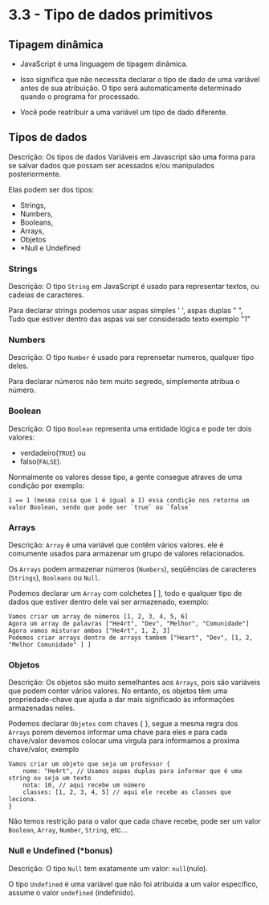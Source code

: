 # 3.3 - Tipo de dados primitivos

## Tipagem dinâmica

- JavaScript é uma linguagem de tipagem dinâmica.

- Isso significa que não necessita declarar o tipo de dado de uma variável antes de sua atribuição. O tipo será automaticamente determinado quando o programa for processado. 

- Você pode reatribuir a uma variável um tipo de dado diferente.

## Tipos de dados

Descrição: Os tipos de dados Variáveis em Javascript são uma forma para se salvar dados que possam ser acessados e/ou manipulados posteriormente.

Elas podem ser dos tipos:

- Strings,
- Numbers,
- Booleans,
- Arrays,
- Objetos
- *Null e Undefined


### Strings

Descrição: O tipo `String` em JavaScript é usado para representar textos, ou cadeias de caracteres.

Para declarar strings podemos usar aspas simples ' ', aspas duplas " ", Tudo que estiver dentro das aspas vai ser considerado texto exemplo "1" 



### Numbers

Descrição: O tipo `Number` é usado para reprensetar numeros, qualquer tipo deles.

Para declarar números não tem muito segredo, simplemente atribua o número.

### Boolean

Descrição: O tipo `Boolean` representa uma entidade lógica e pode ter dois valores:

- verdadeiro(`TRUE`) ou
- falso(`FALSE`).

Normalmente os valores desse tipo, a gente consegue atraves de uma condição por exemplo: 
    
    1 == 1 (mesma coisa que 1 é igual a 1) essa condição nos retorna um valor Boolean, sendo que pode ser `true` ou `false`

### Arrays

Descrição: `Array` é uma variável ​​que contêm vários valores. ele é comumente usados ​​para armazenar um grupo de valores relacionados.

Os `Arrays` podem armazenar números (`Numbers`), seqüências de caracteres (`Strings`), `Booleans` ou `Null`.

Podemos declarar um `Array` com colchetes [ ], todo e qualquer tipo de dados que estiver dentro dele vai ser armazenado, exemplo:

    Vamos criar um array de números [1, 2, 3, 4, 5, 6]
    Agora um array de palavras ["He4rt", "Dev", "Melhor", "Comunidade"]
    Agora vamos misturar ambos ["He4rt", 1, 2, 3]
    Podemos criar arrays dentro de arrays tambem ["Heart", "Dev", [1, 2, "Melhor Comunidade" ] ]

### Objetos

Descrição: Os objetos são muito semelhantes aos `Arrays`, pois são variáveis ​​que podem conter vários valores.
No entanto, os objetos têm uma propriedade-chave que ajuda a dar mais significado às informações armazenadas neles.

Podemos declarar `Objetos` com chaves { }, segue a mesma regra dos `Arrays` porem devemos informar uma chave para eles e para cada chave/valor devemos colocar uma virgula para informamos a proxima chave/valor, exemplo

    Vamos criar um objeto que seja um professor {
        nome: "He4rt", // Usamos aspas duplas para informar que é uma string ou seja um texto
        nota: 10, // aqui recebe um número
        classes: [1, 2, 3, 4, 5] // aqui ele recebe as classes que leciona.
    }

Não temos restrição para o valor que cada chave recebe, pode ser um valor `Boolean`, `Array`, `Number`, `String`, etc...

### Null e Undefined (\*bonus)

Descrição: O tipo `Null` tem exatamente um valor: `null`(nulo).

O tipo `Undefined` é uma variável que não foi atribuída a um valor específico, assume o valor `undefined` (indefinido).

